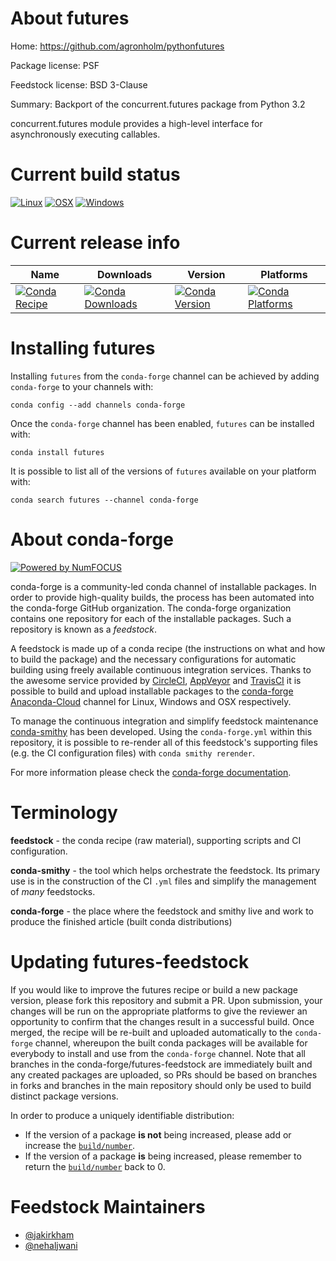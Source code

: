 <!--
# -*- mode: jinja -*-
-->

About futures
=============

Home: https://github.com/agronholm/pythonfutures

Package license: PSF

Feedstock license: BSD 3-Clause

Summary: Backport of the concurrent.futures package from Python 3.2

concurrent.futures module provides a high-level interface for
asynchronously executing callables.


Current build status
====================

[![Linux](https://img.shields.io/circleci/project/github/conda-forge/futures-feedstock/master.svg?label=Linux)](https://circleci.com/gh/conda-forge/futures-feedstock)
[![OSX](https://img.shields.io/travis/conda-forge/futures-feedstock/master.svg?label=macOS)](https://travis-ci.org/conda-forge/futures-feedstock)
[![Windows](https://img.shields.io/appveyor/ci/conda-forge/futures-feedstock/master.svg?label=Windows)](https://ci.appveyor.com/project/conda-forge/futures-feedstock/branch/master)

Current release info
====================

| Name | Downloads | Version | Platforms |
| --- | --- | --- | --- |
| [![Conda Recipe](https://img.shields.io/badge/recipe-futures-green.svg)](https://anaconda.org/conda-forge/futures) | [![Conda Downloads](https://img.shields.io/conda/dn/conda-forge/futures.svg)](https://anaconda.org/conda-forge/futures) | [![Conda Version](https://img.shields.io/conda/vn/conda-forge/futures.svg)](https://anaconda.org/conda-forge/futures) | [![Conda Platforms](https://img.shields.io/conda/pn/conda-forge/futures.svg)](https://anaconda.org/conda-forge/futures) |

Installing futures
==================

Installing `futures` from the `conda-forge` channel can be achieved by adding `conda-forge` to your channels with:

```
conda config --add channels conda-forge
```

Once the `conda-forge` channel has been enabled, `futures` can be installed with:

```
conda install futures
```

It is possible to list all of the versions of `futures` available on your platform with:

```
conda search futures --channel conda-forge
```


About conda-forge
=================

[![Powered by NumFOCUS](https://img.shields.io/badge/powered%20by-NumFOCUS-orange.svg?style=flat&colorA=E1523D&colorB=007D8A)](http://numfocus.org)

conda-forge is a community-led conda channel of installable packages.
In order to provide high-quality builds, the process has been automated into the
conda-forge GitHub organization. The conda-forge organization contains one repository
for each of the installable packages. Such a repository is known as a *feedstock*.

A feedstock is made up of a conda recipe (the instructions on what and how to build
the package) and the necessary configurations for automatic building using freely
available continuous integration services. Thanks to the awesome service provided by
[CircleCI](https://circleci.com/), [AppVeyor](https://www.appveyor.com/)
and [TravisCI](https://travis-ci.org/) it is possible to build and upload installable
packages to the [conda-forge](https://anaconda.org/conda-forge)
[Anaconda-Cloud](https://anaconda.org/) channel for Linux, Windows and OSX respectively.

To manage the continuous integration and simplify feedstock maintenance
[conda-smithy](https://github.com/conda-forge/conda-smithy) has been developed.
Using the ``conda-forge.yml`` within this repository, it is possible to re-render all of
this feedstock's supporting files (e.g. the CI configuration files) with ``conda smithy rerender``.

For more information please check the [conda-forge documentation](https://conda-forge.org/docs/).

Terminology
===========

**feedstock** - the conda recipe (raw material), supporting scripts and CI configuration.

**conda-smithy** - the tool which helps orchestrate the feedstock.
                   Its primary use is in the construction of the CI ``.yml`` files
                   and simplify the management of *many* feedstocks.

**conda-forge** - the place where the feedstock and smithy live and work to
                  produce the finished article (built conda distributions)


Updating futures-feedstock
==========================

If you would like to improve the futures recipe or build a new
package version, please fork this repository and submit a PR. Upon submission,
your changes will be run on the appropriate platforms to give the reviewer an
opportunity to confirm that the changes result in a successful build. Once
merged, the recipe will be re-built and uploaded automatically to the
`conda-forge` channel, whereupon the built conda packages will be available for
everybody to install and use from the `conda-forge` channel.
Note that all branches in the conda-forge/futures-feedstock are
immediately built and any created packages are uploaded, so PRs should be based
on branches in forks and branches in the main repository should only be used to
build distinct package versions.

In order to produce a uniquely identifiable distribution:
 * If the version of a package **is not** being increased, please add or increase
   the [``build/number``](https://conda.io/docs/user-guide/tasks/build-packages/define-metadata.html#build-number-and-string).
 * If the version of a package **is** being increased, please remember to return
   the [``build/number``](https://conda.io/docs/user-guide/tasks/build-packages/define-metadata.html#build-number-and-string)
   back to 0.

Feedstock Maintainers
=====================

* [@jakirkham](https://github.com/jakirkham/)
* [@nehaljwani](https://github.com/nehaljwani/)

